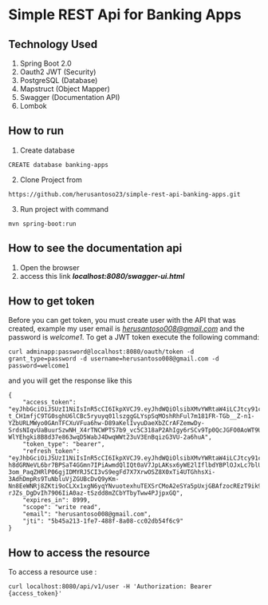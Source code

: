 # Simple REST Api for Banking Apps


## Technology Used
1. Spring Boot 2.0
2. Oauth2 JWT (Security)
3. PostgreSQL (Database)
4. Mapstruct (Object Mapper)
5. Swagger (Documentation API)
6. Lombok

## How to run
1. Create database 
```
CREATE database banking-apps
```
2. Clone Project from 
```
https://github.com/herusantoso23/simple-rest-api-banking-apps.git
```
3. Run project with command 
```
mvn spring-boot:run
```

## How to see the documentation api
1. Open the browser
2. access this link <b><i>localhost:8080/swagger-ui.html</i></b>

## How to get token
Before you can get token, you must create user with the API that was created, example my user email is <i>herusantoso008@gmail.com</i> and the password is <i>welcome1</i>. To get a JWT token execute the following command: </br>

```
curl adminapp:password@localhost:8080/oauth/token -d grant_type=password -d username=herusantoso008@gmail.com -d password=welcome1
```
and you will get the response like this

```
{
    "access_token": "eyJhbGciOiJSUzI1NiIsInR5cCI6IkpXVCJ9.eyJhdWQiOlsibXMvYWRtaW4iLCJtcy91c2VyIiwibXcvYWRtaW5hcHAiXSwidXNlcl9uYW1lIjoiaGVydXNhbnRvc28wMDhAZ21haWwuY29tIiwic2NvcGUiOlsid3JpdGUiLCJyZWFkIl0sImV4cCI6MTU1MTAwNDg4MSwiYXV0aG9yaXRpZXMiOlsiUk9MRV9VU0VSIl0sImp0aSI6IjViNDVhMjEzLTFmZTctNDg4Zi04YTA4LWNjMDJkYjU0ZjZjOSIsImVtYWlsIjoiaGVydXNhbnRvc28wMDhAZ21haWwuY29tIiwiY2xpZW50X2lkIjoiYWRtaW5hcHAifQ.PF1yByIBS2T_zeG7xDPPNGz5sfYP07KHIoa_mF1PyOYmdtaFqore2-t_CH1mfjC9TG0sghU6lCBc5ryuyq01lszggGLYspSqMOshRhFul7m181FR-TGb__Z-n1-YZbURLMWyo0GAnTFCXuVFua6hw-D89aKelIvyuDaeXbZCrAFZemwDy-SrdsNIqvUaBuurSzwNH_X4rTNCWPTS7b9_vc5C318aP2AhIgy6rSCv9Tp0QcJGFO0AoWT9ULhnUqPJlj9GJAOvzECz6T5vTtsQ8MkO3ijjC6-WlYEhgki8B8d37e863wqD5WabJ4DwqWWt23uV3EnBqizG3VU-2a6huA",
    "token_type": "bearer",
    "refresh_token": "eyJhbGciOiJSUzI1NiIsInR5cCI6IkpXVCJ9.eyJhdWQiOlsibXMvYWRtaW4iLCJtcy91c2VyIiwibXcvYWRtaW5hcHAiXSwidXNlcl9uYW1lIjoiaGVydXNhbnRvc28wMDhAZ21haWwuY29tIiwic2NvcGUiOlsid3JpdGUiLCJyZWFkIl0sImF0aSI6IjViNDVhMjEzLTFmZTctNDg4Zi04YTA4LWNjMDJkYjU0ZjZjOSIsImV4cCI6MTU1MDk5OTQ4MSwiYXV0aG9yaXRpZXMiOlsiUk9MRV9VU0VSIl0sImp0aSI6ImUzODBmNGExLTYyNGMtNDkxMC1iMDYyLWZiZjJiNjlhYWQ2MCIsImVtYWlsIjoiaGVydXNhbnRvc28wMDhAZ21haWwuY29tIiwiY2xpZW50X2lkIjoiYWRtaW5hcHAifQ.H4iZmB-h8dGRNeVL6br7BPSaT4GGmn7IPiAwmdQlIQt0aV7JpLAKsx6yWE2lIflbdYBPlOJxLc7blUC9rfPaRBLW1Lwl0QXVqQp1hfoOUXjmGX4GDy-3om_PaqZHRlP06gjIDMYRJ5CI3vS9egFd7X7XrwOSZ8X0xTi4UTGhhsXi-3AdhDmpRs9TuNbluVjZGUBcDvQ9yKm-Nn8EeWNRj8ZKti9oCLXx1xgN6yqYNvuotexhuTEXSrCMoA2eSYa5pUxjGBAfzocREzT9ik972SMalP0FPNgsdnRsjt-rJZs_DgDvIh7906IiA0az-tSzdd8mZCbYTbyTww4PJjpxGQ",
    "expires_in": 8999,
    "scope": "write read",
    "email": "herusantoso008@gmail.com",
    "jti": "5b45a213-1fe7-488f-8a08-cc02db54f6c9"
}
```

## How to access the resource
To access a resource use :

```
curl localhost:8080/api/v1/user -H 'Authorization: Bearer {access_token}'
```
